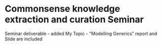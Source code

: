 # Commonsense knowledge extraction and curation Seminar

Seminar deliverable - added
My Topic - "Modelling Generics" report and Slide are included 
